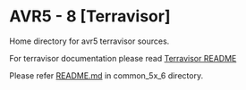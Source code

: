 # AVR5 - 8 [Terravisor]

Home directory for avr5 terravisor sources.

For terravisor documentation please read [Terravisor README](../../../../../visor/terravisor/README.md)

Please refer [README.md](../../common_5x_6/terravisor/README.md) in common_5x_6 directory.
